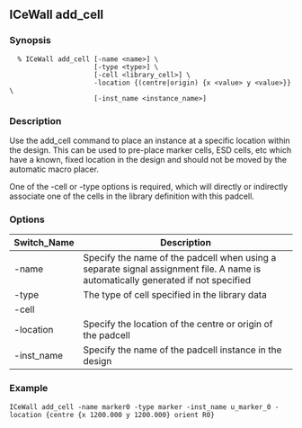 ## ICeWall add_cell
### Synopsis
```
  % ICeWall add_cell [-name <name>] \
                     [-type <type>] \
                     [-cell <library_cell>] \
                     -location {(centre|origin) {x <value> y <value>}} \
                     [-inst_name <instance_name>]
```
### Description
Use the add_cell command to place an instance at a specific location within the design. This can be used to pre-place marker cells, ESD cells, etc which have a known, fixed location in the design and should not be moved by the automatic macro placer.

One of the -cell or -type options is required, which will directly or indirectly associate one of the cells in the library definition with this padcell.

### Options


| Switch_Name | Description |
| ------ | ----------- |
| -name  | Specify the name of the padcell when using a separate signal assignment file. A name is automatically generated if not specified |
| -type  | The type of cell specified in the library data |
| -cell  |
| -location | Specify the location of the centre or origin of the padcell |
| -inst_name | Specify the name of the padcell instance in the design |

### Example
```
ICeWall add_cell -name marker0 -type marker -inst_name u_marker_0 -location {centre {x 1200.000 y 1200.000} orient R0}
```
